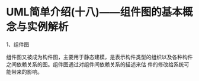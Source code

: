 # UML简单介绍(十八)——组件图的基本概念与实例解析
1、组件图

组件图又被成为构件图，主要用于静态建模，是表示构件类型的组织以及各种构件之间依赖关系的图。组件图通过对组件间依赖关系的描述来估
件的修改给系统可能带来的影响。

